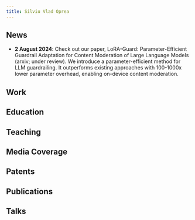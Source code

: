 ```yaml
---
title: Silviu Vlad Oprea
---
```

## News

- **2 August 2024**: Check out our paper, LoRA-Guard: Parameter-Efficient Guardrail Adaptation for Content Moderation of Large Language Models (arxiv; under review). We introduce a parameter-efficient method for LLM guardrailing. It outperforms existing approaches with 100-1000x lower parameter overhead, enabling on-device content moderation.

## Work

## Education

## Teaching

## Media Coverage

## Patents

## Publications

## Talks

